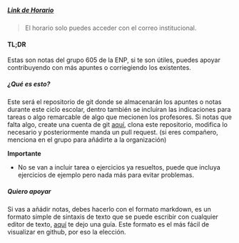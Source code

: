 
##### [Link de Horario](https://docs.google.com/spreadsheets/d/1iL8zhNgxIzMZkzdPiyTwXupv6C1p-6escG2qeNenVuw/edit?usp=sharing)

> El horario solo puedes acceder con el correo institucional.

#### TL;DR
Estas son notas del grupo 605 de la ENP, si te son útiles, puedes apoyar contribuyendo con más apuntes o corriegiendo los existentes. 

##### ¿Qué es esto?
Este será el repositorio de git donde se almacenarán los apuntes o notas durante este ciclo escolar, dentro también se incluiran las indicaciones para tareas o algo remarcable de algo que mecionen los profesores. Si notas que falta algo, create una cuenta de git [aquí](https://github.com), clona este repositorio, modifica lo necesario y posteriormente manda un pull request. (si eres compañero, menciona en el grupo para añádirte a la organización)

**Importante**
- No se van a incluir tarea o ejercicios ya resueltos, puede que incluya ejercicios de ejemplo pero nada más para evitar problemas.

##### Quiero apoyar
Si vas a añádir notas, debes hacerlo con el formato markdown, es un formato simple de sintaxis de texto que se puede escribir con cualquier editor de texto, [aquí](https://github.com/tchapi/markdown-cheatsheet) te dejo una guía. Este formato es el más fácil de visualizar en github, por eso la elección. 

